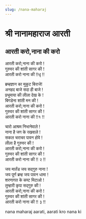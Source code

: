 ```yaml
---
slug: /nana-maharaj
---
```

# श्री नानामहाराज आरती

##  आरती करो,नाना की करो 

आरती करो,नाना की करो !<br />
गुरुवर की शांती सागर की !<br />
आरती करो नाना की !!धृ !!

ब्रम्हज्ञान का मुकुट बिराजे!<br />
अनहद बाजे सदा ही बाजे !<br />
प्रभूमाया की लीला देख के !<br />
बिगडेना शांती मन की !<br />
आरती करो,नाना की करो !<br />
गुरुवर की शांती सागर की !<br />
आरती करो नाना की !!१ !!

चारो आश्रम निभानेवाले !<br />
नाना है जग के रखवाले !<br />
सकल चराचर पावन होवे !<br />
लीला है गुरुवर की !<br />
आरती करो,नाना की करो !<br />
गुरुवर की शांती सागर की !<br />
आरती करो नाना की !! २ !!

जय मार्तंड जय सद्गुरु नाना !<br />
जय पूर्ण ब्रम्ह जय पावन धामा !<br />
शरणागत के कष्ट मिटाओ !<br />
तुम्हारी कृपा सद्गुरु की !<br />
आरती करो,नाना की करो !<br />
गुरुवर की शांती सागर की !<br />
आरती करो नाना की !! ३ !!<br />

<span class='index-text'> nana maharaj aarati, aarati kro nana ki</span>